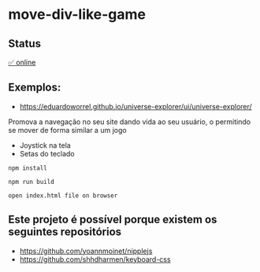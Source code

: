 # move-div-like-game
## Status
[&#9989; online](https://eduardoworrel.github.io/move-div-like-game/)

## Exemplos:
 - https://eduardoworrel.github.io/universe-explorer/ui/universe-explorer/
 
Promova a navegação no seu site dando vida ao seu usuário, o permitindo se mover de forma similar a um jogo
- Joystick na tela
- Setas do teclado 

```
npm install

npm run build

open index.html file on browser
```

## Este projeto é possível porque existem os seguintes repositórios
- https://github.com/yoannmoinet/nipplejs
- https://github.com/shhdharmen/keyboard-css
